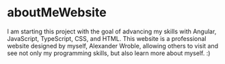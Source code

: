 # aboutMeWebsite

I am starting this project with the goal of advancing my skills with Angular, JavaScript, TypeScript, CSS, and HTML. This website is a professional website designed by myself, Alexander Wroble, allowing others to visit and see not only my programming skills, but also learn more about myself. :)
